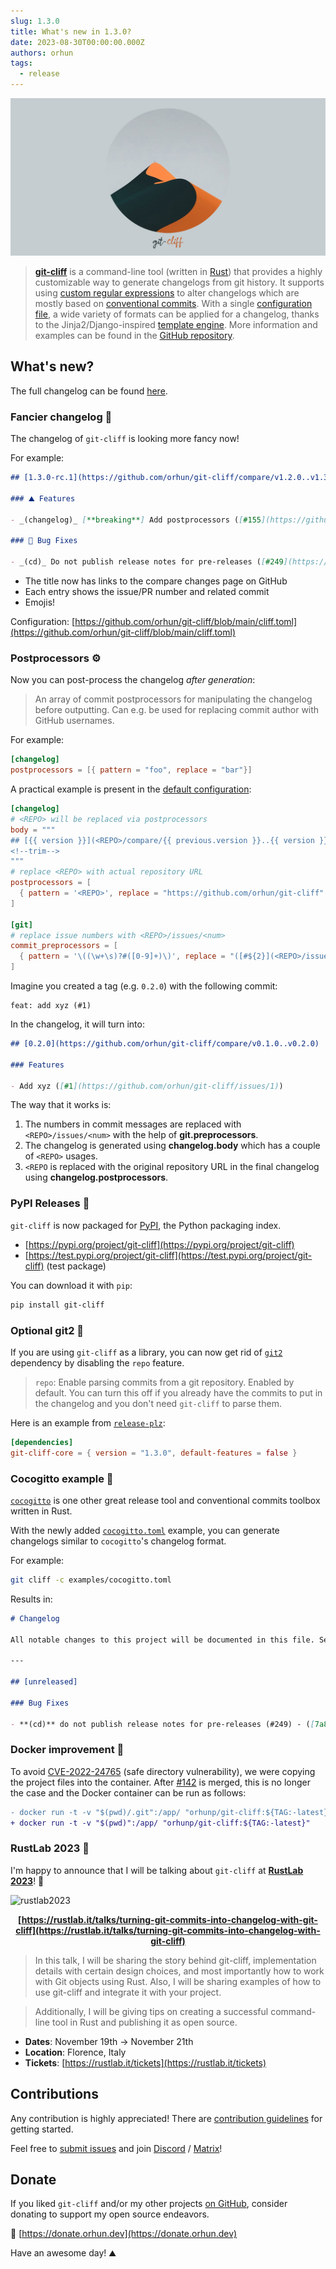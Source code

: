 ```yaml
---
slug: 1.3.0
title: What's new in 1.3.0?
date: 2023-08-30T00:00:00.000Z
authors: orhun
tags:
  - release
---
```

<center>

 <a href="https://github.com/orhun/git-cliff">
    <img src="/img/git-cliff-banner.jpg" />
</a>

</center>

> [**git-cliff**](https://github.com/orhun/git-cliff) is a command-line tool (written in [Rust](https://www.rust-lang.org/)) that provides a highly customizable way to generate changelogs from git history. It supports using [custom regular expressions](/docs/configuration/git#commit_parsers) to alter changelogs which are mostly based on [conventional commits](/docs/configuration/git#conventional_commits). With a single [configuration file](/docs/configuration), a wide variety of formats can be applied for a changelog, thanks to the Jinja2/Django-inspired [template engine](/docs/category/templating). More information and examples can be found in the [GitHub repository](https://github.com/orhun/git-cliff).

## What's new?

The full changelog can be found [here](https://github.com/orhun/git-cliff/blob/main/CHANGELOG.md).

### Fancier changelog 🍬

The changelog of `git-cliff` is looking more fancy now!

For example:

```md
## [1.3.0-rc.1](https://github.com/orhun/git-cliff/compare/v1.2.0..v1.3.0-rc.1) - 2023-08-24

### ⛰️ Features

- _(changelog)_ [**breaking**] Add postprocessors ([#155](https://github.com/orhun/git-cliff/issues/155)) - ([5dc5fb7](https://github.com/orhun/git-cliff/commit/5dc5fb786db922322faacf928cc571a2d785cab2))

### 🐛 Bug Fixes

- _(cd)_ Do not publish release notes for pre-releases ([#249](https://github.com/orhun/git-cliff/issues/249)) - ([7a82aa1](https://github.com/orhun/git-cliff/commit/7a82aa1a769b2170ea7563d7df3c59da5a134201))
```

- The title now has links to the compare changes page on GitHub
- Each entry shows the issue/PR number and related commit
- Emojis!

Configuration: [https://github.com/orhun/git-cliff/blob/main/cliff.toml](https://github.com/orhun/git-cliff/blob/main/cliff.toml)

### Postprocessors ⚙️

Now you can post-process the changelog _after generation_:

> An array of commit postprocessors for manipulating the changelog before outputting. Can e.g. be used for replacing commit author with GitHub usernames.

For example:

```toml
[changelog]
postprocessors = [{ pattern = "foo", replace = "bar"}]
```

A practical example is present in the [default configuration](https://github.com/orhun/git-cliff/blob/main/cliff.toml):

```toml
[changelog]
# <REPO> will be replaced via postprocessors
body = """
## [{{ version }}](<REPO>/compare/{{ previous.version }}..{{ version }})
<!--trim-->
"""
# replace <REPO> with actual repository URL
postprocessors = [
  { pattern = '<REPO>', replace = "https://github.com/orhun/git-cliff" },
]

[git]
# replace issue numbers with <REPO>/issues/<num>
commit_preprocessors = [
  { pattern = '\((\w+\s)?#([0-9]+)\)', replace = "([#${2}](<REPO>/issues/${2}))" },
]
```

Imagine you created a tag (e.g. `0.2.0`) with the following commit:

```
feat: add xyz (#1)
```

In the changelog, it will turn into:

```md
## [0.2.0](https://github.com/orhun/git-cliff/compare/v0.1.0..v0.2.0)

### Features

- Add xyz ([#1](https://github.com/orhun/git-cliff/issues/1))
```

The way that it works is:

1. The numbers in commit messages are replaced with `<REPO>/issues/<num>` with the help of **git.preprocessors**.
2. The changelog is generated using **changelog.body** which has a couple of `<REPO>` usages.
3. `<REPO` is replaced with the original repository URL in the final changelog using **changelog.postprocessors**.

### PyPI Releases 🐍

`git-cliff` is now packaged for [PyPI](https://pypi.org/), the Python packaging index.

- [https://pypi.org/project/git-cliff](https://pypi.org/project/git-cliff)
- [https://test.pypi.org/project/git-cliff](https://test.pypi.org/project/git-cliff) (test package)

You can download it with `pip`:

```sh
pip install git-cliff
```

### Optional git2 🍦

If you are using `git-cliff` as a library, you can now get rid of [`git2`](https://crates.io/crates/git2) dependency by disabling the `repo` feature.

> `repo`: Enable parsing commits from a git repository. Enabled by default.
> You can turn this off if you already have the commits to put in the changelog and you don't need `git-cliff` to parse them.

Here is an example from [`release-plz`](https://github.com/MarcoIeni/release-plz):

```toml
[dependencies]
git-cliff-core = { version = "1.3.0", default-features = false }
```

### Cocogitto example 🐓

[`cocogitto`](https://github.com/cocogitto/cocogitto) is one other great release tool and conventional commits toolbox written in Rust.

With the newly added [`cocogitto.toml`](https://github.com/orhun/git-cliff/blob/main/examples/cocogitto.toml) example, you can generate changelogs similar to `cocogitto`'s changelog format.

For example:

```sh
git cliff -c examples/cocogitto.toml
```

Results in:

```md
# Changelog

All notable changes to this project will be documented in this file. See [conventional commits](https://www.conventionalcommits.org/) for commit guidelines.

---

## [unreleased]

### Bug Fixes

- **(cd)** do not publish release notes for pre-releases (#249) - ([7a82aa1](https://github.com/cocogitto/cocogitto/commit/7a82aa1a769b2170ea7563d7df3c59da5a134201)) - Orhun Parmaksız
```

### Docker improvement 🐋

To avoid [CVE-2022-24765](https://github.blog/2022-04-12-git-security-vulnerability-announced/) (safe directory vulnerability), we were copying the project files into the container. After [#142](https://github.com/orhun/git-cliff/pull/142) is merged, this is no longer the case and the Docker container can be run as follows:

```diff
- docker run -t -v "$(pwd)/.git":/app/ "orhunp/git-cliff:${TAG:-latest}"
+ docker run -t -v "$(pwd)":/app/ "orhunp/git-cliff:${TAG:-latest}"
```

### RustLab 2023 📢

I'm happy to announce that I will be talking about `git-cliff` at [**RustLab 2023**](https://rustlab.it/)! 🎉

![rustlab2023](/img/rustlab2023.png)

<center>

**[https://rustlab.it/talks/turning-git-commits-into-changelog-with-git-cliff](https://rustlab.it/talks/turning-git-commits-into-changelog-with-git-cliff)**

</center>

> In this talk, I will be sharing the story behind git-cliff, implementation details with certain design choices, and most importantly how to work with Git objects using Rust. Also, I will be sharing examples of how to use git-cliff and integrate it with your project.

> Additionally, I will be giving tips on creating a successful command-line tool in Rust and publishing it as open source.

- **Dates**: November 19th -> November 21th
- **Location**: Florence, Italy
- **Tickets**: [https://rustlab.it/tickets](https://rustlab.it/tickets)

## Contributions

Any contribution is highly appreciated! There are [contribution guidelines](https://github.com/orhun/git-cliff/blob/main/CONTRIBUTING.md) for getting started.

Feel free to [submit issues](https://github.com/orhun/git-cliff/issues/new/choose) and join [Discord](https://discord.gg/W3mAwMDWH4) / [Matrix](https://matrix.to/#/#git-cliff:matrix.org)!

## Donate

If you liked `git-cliff` and/or my other projects [on GitHub](https://github.com/orhun), consider donating to support my open source endeavors.

💖 [https://donate.orhun.dev](https://donate.orhun.dev)

Have an awesome day! ⛰️
